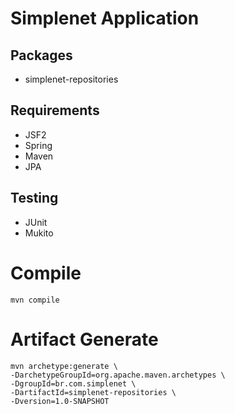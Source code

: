 Simplenet Application
==========================

Packages
--------
- simplenet-repositories

Requirements
------------
- JSF2
- Spring
- Maven
- JPA

Testing
-------
- JUnit
- Mukito


Compile
===============
    mvn compile


Artifact Generate
=================
    mvn archetype:generate \
    -DarchetypeGroupId=org.apache.maven.archetypes \
    -DgroupId=br.com.simplenet \
    -DartifactId=simplenet-repositories \
    -Dversion=1.0-SNAPSHOT